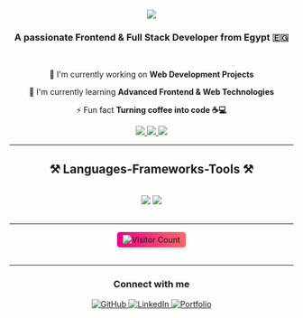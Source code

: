 <h1 align="center">
    <img src="https://readme-typing-svg.herokuapp.com/?font=Righteous&size=35&center=true&vCenter=true&width=500&height=70&duration=4000&lines=Hi+There!+👋;+I'm+Ahmed+Mohammed!;" />
</h1>

<h3 align="center">A passionate Frontend & Full Stack Developer from Egypt 🇪🇬</h3>

<br/>

<div align="center">
 
 🔭 I'm currently working on **Web Development Projects**
 
 🌱 I'm currently learning **Advanced Frontend & Web Technologies**

⚡ Fun fact **Turning coffee into code ☕💻**

 </div>
 
<div align="center"> 
  <a href="mailto:ahmedmohammedmohammedibrahim1@gmail.com">
    <img src="https://img.shields.io/badge/Gmail-333333?style=for-the-badge&logo=gmail&logoColor=red" />
  </a>
  <a href="https://www.linkedin.com/in/ahmedmohammedmohammed" target="_blank">
    <img src="https://img.shields.io/badge/LinkedIn-0077B5?style=for-the-badge&logo=linkedin&logoColor=white" target="_blank" />
  </a>
  <a href="https://ahmedmohammed-dev.github.io/" target="_blank">
     <img src="https://img.shields.io/badge/Portfolio-FF5722?style=for-the-badge&logo=google-chrome&logoColor=white" target="_blank" />
  </a>
</div>

<hr/>
 
<h2 align="center">⚒️ Languages-Frameworks-Tools ⚒️</h2>
<br/>
<div align="center">
    <img src="https://skillicons.dev/icons?i=html,css,javascript,react,bootstrap,tailwind,git,github,vscode" />
    <img src="https://skillicons.dev/icons?i=nodejs,express,mongodb,mysql,firebase" /><br>
</div>

<br/>
<hr/>
<div align="center">
    <img src="https://profile-counter.glitch.me/AhmedMohammed-Dev/count.svg" alt="Visitor Count" 
        style="background: linear-gradient(to right, #EC008C, #fc6767); 
               padding: 5px 10px; 
               border-radius: 5px;
               box-shadow: 0 2px 5px rgba(0,0,0,0.2);"
    />
</div>

<br/>


<hr/>


<div align="center">
    <h3>Connect with me</h3>
    <a href="https://github.com/AhmedMohammed-Dev" target="_blank">
        <img src="https://img.shields.io/badge/GitHub-100000?style=for-the-badge&logo=github&logoColor=white" alt="GitHub"/>
    </a>
    <a href="https://www.linkedin.com/in/ahmedmohammedmohammed" target="_blank">
        <img src="https://img.shields.io/badge/LinkedIn-0077B5?style=for-the-badge&logo=linkedin&logoColor=white" alt="LinkedIn"/>
    </a>
    <a href="https://ahmedmohammed-dev.github.io/" target="_blank">
        <img src="https://img.shields.io/badge/Portfolio-FF5722?style=for-the-badge&logo=google-chrome&logoColor=white" alt="Portfolio"/>
    </a>
</div>

<br/>
